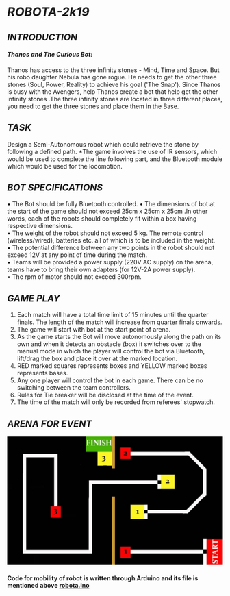 # *ROBOTA-2k19*

## *INTRODUCTION*
#### *Thanos and The Curious Bot:* 
Thanos has access to the three infinity stones - Mind, Time and Space. But his robo daughter  Nebula has gone rogue. He needs to get the other three stones (Soul, Power, Reality) to achieve his  goal ('The Snap'). Since Thanos is busy with the Avengers, help Thanos create a bot that help get  the other infinity stones .The three infinity stones are located in three different places, you need to  get the three stones and place them in the Base. 

## *TASK* 
Design a Semi-Autonomous robot which could retrieve the stone by following a defined path. 
*The game involves the use of IR sensors, which would be used to complete the line following part,  and the Bluetooth module which would be used for the locomotion. 

## *BOT SPECIFICATIONS*  
  • The Bot should be fully Bluetooth controlled. 
  • The dimensions of bot at the start of the game should not exceed 25cm x 25cm x 25cm .In other  words, each of the robots should completely fit within a box having respective dimensions.  
  • The weight of the robot should not exceed 5 kg. The remote control (wireless/wired), batteries etc.  all of which is to be included in the weight.  
  • The potential difference between any two points in the robot should not exceed 12V at any point  of time during the match.  
  • Teams will be provided a power supply (220V AC supply) on the arena, teams have to bring their  own adapters (for 12V-2A power supply).  
  • The rpm of motor should not exceed 300rpm.  

## *GAME PLAY* 
  1. Each match will have a total time limit of 15 minutes until the quarter finals. The length of the  match will increase from quarter finals onwards. 
  2. The game will start with bot at the start point of arena. 
  3. As the game starts the Bot will move autonomously along the path on its own and when it  detects an obstacle (box) it switches over to the manual mode in which the player will control  the bot via Bluetooth, lift/drag the box and place it over at the marked location.  
  4. RED marked squares represents boxes and YELLOW marked boxes represents bases. 
  5. Any one player will control the bot in each game. There can be no switching between the team  controllers. 
  6. Rules for Tie breaker will be disclosed at the time of the event.
  7. The time of the match will only be recorded from referees' stopwatch. 

## *ARENA FOR EVENT*
![](images/RobotaArena.jpeg)

#### Code for mobility of robot is written through Arduino and its file is mentioned above [robota.ino](/robota.ino) 
